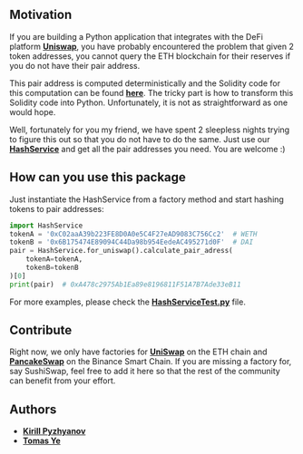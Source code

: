 ## Motivation
If you are building a Python application that integrates with the DeFi platform [**Uniswap**](https://uniswap.org/), you have probably encountered the problem that given 2 token addresses, you cannot query the ETH blockchain for their reserves if you do not have their pair address.

This pair address is computed deterministically and the Solidity code for this computation can be found [**here**](https://github.com/Uniswap/uniswap-v2-periphery/blob/master/contracts/libraries/UniswapV2Library.sol#L17-L26). The tricky part is how to transform this Solidity code into Python. Unfortunately, it is not as straightforward as one would hope.  

Well, fortunately for you my friend, we have spent 2 sleepless nights trying to figure this out so that you do not have to do the same.
Just use our [**HashService**](HashService.py) and get all the pair addresses you need.
You are welcome :)


## How can you use this package
Just instantiate the HashService from a factory method and start hashing tokens to pair addresses:

```python
import HashService
tokenA = '0xC02aaA39b223FE8D0A0e5C4F27eAD9083C756Cc2'  # WETH
tokenB = '0x6B175474E89094C44Da98b954EedeAC495271d0F'  # DAI
pair = HashService.for_uniswap().calculate_pair_adress(
    tokenA=tokenA,
    tokenB=tokenB
)[0]
print(pair)  # 0xA478c2975Ab1Ea89e8196811F51A7B7Ade33eB11
```

For more examples, please check the [**HashServiceTest.py**](HashServiceTest.py) file.

## Contribute
Right now, we only have factories for [**UniSwap**](https://uniswap.org/) on the ETH chain and [**PancakeSwap**](https://pancakeswap.finance/) on the Binance Smart Chain. If you are missing a factory for, say SushiSwap, feel free to add it here so that the rest of the community can benefit from your effort. 




## Authors
- [**Kirill Pyzhyanov**](https://www.linkedin.com/in/kirill-pyzhyanov-936b43b6/)
- [**Tomas Ye**](https://www.linkedin.com/in/tomas-ye/)
